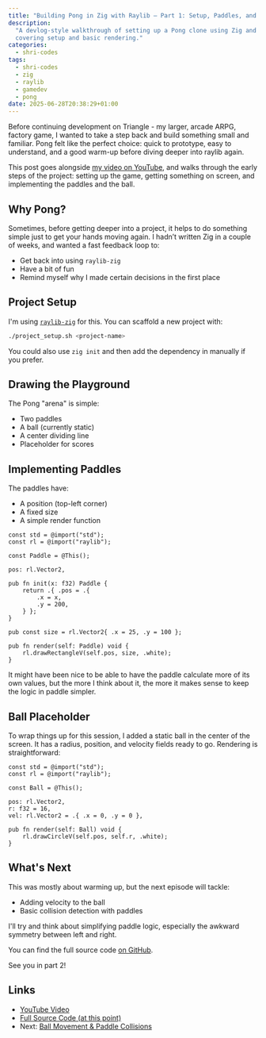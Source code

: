 ```yaml
---
title: "Building Pong in Zig with Raylib – Part 1: Setup, Paddles, and Ball"
description:
  "A devlog-style walkthrough of setting up a Pong clone using Zig and raylib,
  covering setup and basic rendering."
categories:
  - shri-codes
tags:
  - shri-codes
  - zig
  - raylib
  - gamedev
  - pong
date: 2025-06-28T20:38:29+01:00
---
```


Before continuing development on Triangle - my larger, arcade ARPG, factory
game, I wanted to take a step back and build something small and familiar. Pong
felt like the perfect choice: quick to prototype, easy to understand, and a good
warm-up before diving deeper into raylib again.

This post goes alongside [my video on YouTube](https://youtu.be/ICq2D_na6zc),
and walks through the early steps of the project: setting up the game, getting
something on screen, and implementing the paddles and the ball.

## Why Pong?

Sometimes, before getting deeper into a project, it helps to do something simple
just to get your hands moving again. I hadn’t written Zig in a couple of weeks,
and wanted a fast feedback loop to:

- Get back into using `raylib-zig`
- Have a bit of fun
- Remind myself why I made certain decisions in the first place

## Project Setup

I'm using [`raylib-zig`](https://github.com/Not-Nik/raylib-zig) for this. You
can scaffold a new project with:

```bash
./project_setup.sh <project-name>
```

You could also use `zig init` and then add the dependency in manually if you
prefer.

## Drawing the Playground

The Pong "arena" is simple:

- Two paddles
- A ball (currently static)
- A center dividing line
- Placeholder for scores

## Implementing Paddles

The paddles have:

- A position (top-left corner)
- A fixed size
- A simple render function

```zig
const std = @import("std");
const rl = @import("raylib");

const Paddle = @This();

pos: rl.Vector2,

pub fn init(x: f32) Paddle {
    return .{ .pos = .{
        .x = x,
        .y = 200,
    } };
}

pub const size = rl.Vector2{ .x = 25, .y = 100 };

pub fn render(self: Paddle) void {
    rl.drawRectangleV(self.pos, size, .white);
}
```

It might have been nice to be able to have the paddle calculate more of its own
values, but the more I think about it, the more it makes sense to keep the logic
in paddle simpler.

## Ball Placeholder

To wrap things up for this session, I added a static ball in the center of the
screen. It has a radius, position, and velocity fields ready to go. Rendering is
straightforward:

```zig
const std = @import("std");
const rl = @import("raylib");

const Ball = @This();

pos: rl.Vector2,
r: f32 = 16,
vel: rl.Vector2 = .{ .x = 0, .y = 0 },

pub fn render(self: Ball) void {
    rl.drawCircleV(self.pos, self.r, .white);
}
```

## What's Next

This was mostly about warming up, but the next episode will tackle:

- Adding velocity to the ball
- Basic collision detection with paddles

I'll try and think about simplifying paddle logic, especially the awkward
symmetry between left and right.

You can find the full source code
[on GitHub](https://github.com/drone-ah/wordsonsand/tree/main/games/pong).

See you in part 2!

## Links

- [YouTube Video](../../../youtube/shri-codes/pong/pong-1.md)
- [Full Source Code (at this point)](https://github.com/drone-ah/wordsonsand/tree/shri-codes/pong/part-1/games/pong)
- Next: [Ball Movement & Paddle Collisions](./2-collisions.md)
